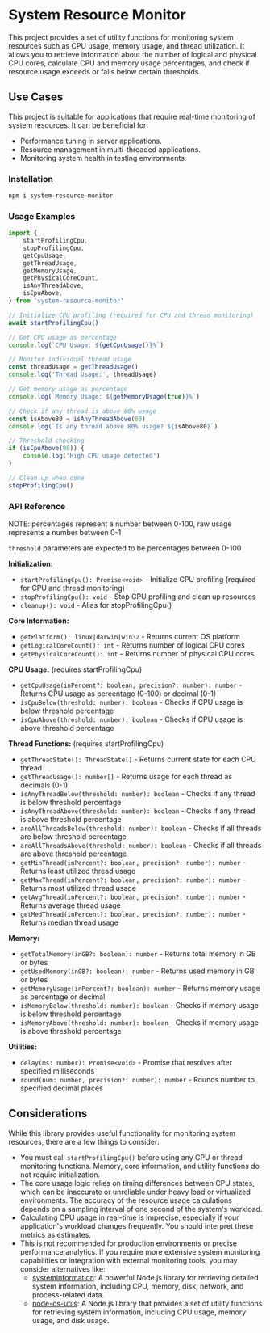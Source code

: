# System Resource Monitor

This project provides a set of utility functions for monitoring system resources such as CPU usage, memory usage, and thread utilization. It allows you to retrieve information about the number of logical and physical CPU cores, calculate CPU and memory usage percentages, and check if resource usage exceeds or falls below certain thresholds.

## Use Cases

This project is suitable for applications that require real-time monitoring of system resources. It can be beneficial for:

- Performance tuning in server applications.
- Resource management in multi-threaded applications.
- Monitoring system health in testing environments.

### Installation

```bash
npm i system-resource-monitor
```

### Usage Examples

```typescript
import {
	startProfilingCpu,
	stopProfilingCpu,
	getCpuUsage,
	getThreadUsage,
	getMemoryUsage,
	getPhysicalCoreCount,
	isAnyThreadAbove,
	isCpuAbove,
} from 'system-resource-monitor'

// Initialize CPU profiling (required for CPU and thread monitoring)
await startProfilingCpu()

// Get CPU usage as percentage
console.log(`CPU Usage: ${getCpuUsage()}%`)

// Monitor individual thread usage
const threadUsage = getThreadUsage()
console.log('Thread Usage:', threadUsage)

// Get memory usage as percentage
console.log(`Memory Usage: ${getMemoryUsage(true)}%`)

// Check if any thread is above 80% usage
const isAbove80 = isAnyThreadAbove(80)
console.log(`Is any thread above 80% usage? ${isAbove80}`)

// Threshold checking
if (isCpuAbove(80)) {
	console.log('High CPU usage detected')
}

// Clean up when done
stopProfilingCpu()
```

### API Reference

NOTE: percentages represent a number between 0-100, raw usage represents a number between 0-1

`threshold` parameters are expected to be percentages between 0-100

**Initialization:**

- `startProfilingCpu(): Promise<void>` - Initialize CPU profiling (required for CPU and thread monitoring)
- `stopProfilingCpu(): void` - Stop CPU profiling and clean up resources
- `cleanup(): void` - Alias for stopProfilingCpu()

**Core Information:**

- `getPlatform(): linux|darwin|win32` - Returns current OS platform
- `getLogicalCoreCount(): int` - Returns number of logical CPU cores
- `getPhysicalCoreCount(): int` - Returns number of physical CPU cores

**CPU Usage:** (requires startProfilingCpu)

- `getCpuUsage(inPercent?: boolean, precision?: number): number` - Returns CPU usage as percentage (0-100) or decimal (0-1)
- `isCpuBelow(threshold: number): boolean` - Checks if CPU usage is below threshold percentage
- `isCpuAbove(threshold: number): boolean` - Checks if CPU usage is above threshold percentage

**Thread Functions:** (requires startProfilingCpu)

- `getThreadState(): ThreadState[]` - Returns current state for each CPU thread
- `getThreadUsage(): number[]` - Returns usage for each thread as decimals (0-1)
- `isAnyThreadBelow(threshold: number): boolean` - Checks if any thread is below threshold percentage
- `isAnyThreadAbove(threshold: number): boolean` - Checks if any thread is above threshold percentage
- `areAllThreadsBelow(threshold: number): boolean` - Checks if all threads are below threshold percentage
- `areAllThreadsAbove(threshold: number): boolean` - Checks if all threads are above threshold percentage
- `getMinThread(inPercent?: boolean, precision?: number): number` - Returns least utilized thread usage
- `getMaxThread(inPercent?: boolean, precision?: number): number` - Returns most utilized thread usage
- `getAvgThread(inPercent?: boolean, precision?: number): number` - Returns average thread usage
- `getMedThread(inPercent?: boolean, precision?: number): number` - Returns median thread usage

**Memory:**

- `getTotalMemory(inGB?: boolean): number` - Returns total memory in GB or bytes
- `getUsedMemory(inGB?: boolean): number` - Returns used memory in GB or bytes
- `getMemoryUsage(inPercent?: boolean): number` - Returns memory usage as percentage or decimal
- `isMemoryBelow(threshold: number): boolean` - Checks if memory usage is below threshold percentage
- `isMemoryAbove(threshold: number): boolean` - Checks if memory usage is above threshold percentage

**Utilities:**

- `delay(ms: number): Promise<void>` - Promise that resolves after specified milliseconds
- `round(num: number, precision?: number): number` - Rounds number to specified decimal places

## Considerations

While this library provides useful functionality for monitoring system resources, there are a few things to consider:

- You must call `startProfilingCpu()` before using any CPU or thread monitoring functions. Memory, core information, and utility functions do not require initialization.
- The core usage logic relies on timing differences between CPU states, which can be inaccurate or unreliable under heavy load or virtualized environments. The accuracy of the resource usage calculations depends on a sampling interval of one second of the system's workload.
- Calculating CPU usage in real-time is imprecise, especially if your application's workload changes frequently. You should interpret these metrics as estimates.
- This is not recommended for production environments or precise performance analytics. If you require more extensive system monitoring capabilities or integration with external monitoring tools, you may consider alternatives like:
	- [systeminformation](https://github.com/sebhildebrandt/systeminformation): A powerful Node.js library for retrieving detailed system information, including CPU, memory, disk, network, and process-related data.
	- [node-os-utils](https://github.com/SunilWang/node-os-utils): A Node.js library that provides a set of utility functions for retrieving system information, including CPU usage, memory usage, and disk usage.
